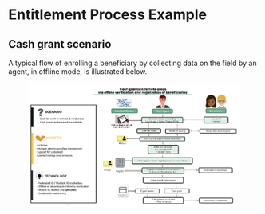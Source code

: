 # Entitlement Process Example

## Cash grant scenario

A typical flow of enrolling a beneficiary by collecting data on the field by an agent, in offline mode, is illustrated below.

<figure><img src="../../.gitbook/assets/image (3) (1).png" alt=""><figcaption></figcaption></figure>
